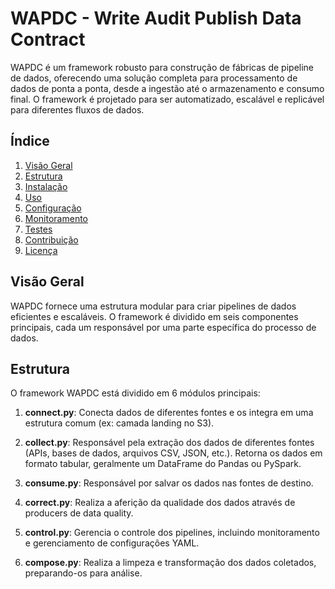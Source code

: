 # WAPDC - Write Audit Publish Data Contract

WAPDC é um framework robusto para construção de fábricas de pipeline de dados, oferecendo uma solução completa para processamento de dados de ponta a ponta, desde a ingestão até o armazenamento e consumo final. O framework é projetado para ser automatizado, escalável e replicável para diferentes fluxos de dados.

## Índice

1. [Visão Geral](#visão-geral)
2. [Estrutura](#estrutura)
3. [Instalação](#instalação)
4. [Uso](#uso)
5. [Configuração](#configuração)
6. [Monitoramento](#monitoramento)
7. [Testes](#testes)
8. [Contribuição](#contribuição)
9. [Licença](#licença)

## Visão Geral

WAPDC fornece uma estrutura modular para criar pipelines de dados eficientes e escaláveis. O framework é dividido em seis componentes principais, cada um responsável por uma parte específica do processo de dados.

## Estrutura

O framework WAPDC está dividido em 6 módulos principais:

1. **connect.py**: Conecta dados de diferentes fontes e os integra em uma estrutura comum (ex: camada landing no S3).

2. **collect.py**: Responsável pela extração dos dados de diferentes fontes (APIs, bases de dados, arquivos CSV, JSON, etc.). Retorna os dados em formato tabular, geralmente um DataFrame do Pandas ou PySpark.

3. **consume.py**: Responsável por salvar os dados nas fontes de destino.

4. **correct.py**: Realiza a aferição da qualidade dos dados através de producers de data quality.

5. **control.py**: Gerencia o controle dos pipelines, incluindo monitoramento e gerenciamento de configurações YAML.

6. **compose.py**: Realiza a limpeza e transformação dos dados coletados, preparando-os para análise.


